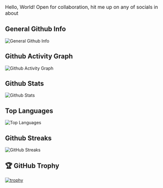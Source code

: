 <font size="3">Hello, World!
Open for collaboration, hit me up on any of socials in about</font>

## General Github Info
![General Github Info](https://github-stats-alpha.vercel.app/api?username=helloswayamshah&cc=193549&tc=6AD7A5&ic=E582D8&bc=D9D9DA)
## Github Activity Graph
![Github Activity Graph](https://github-readme-activity-graph.vercel.app/graph?username=helloswayamshah&custom_title=Swayam's%20github%20activity%20graph&theme=vue)
## Github Stats
![Github Stats](https://github-readme-stats.vercel.app/api?username=helloswayamshah&show_icons=true&theme=cobalt)
## Top Languages
![Top Languages](https://github-readme-stats.vercel.app/api/top-langs/?username=helloswayamshah&layout=donut-vertical&show_icons=true&theme=cobalt)
## Github Streaks
![GitHub Streaks](https://streak-stats.demolab.com/?user=helloswayamshah&theme=radical)
## 🏆 GitHub Trophy
[![trophy](https://github-profile-trophy.vercel.app/?username=helloswayamshah&column=8&theme=radical)](https://github-profile-trophy.vercel.app/?username=helloswayamshah&column=8)
##
<!---
swayam-shah/swayam-shah is a ✨ special ✨ repository because its `README.md` (this file) appears on your GitHub profile.
You can click the Preview link to take a look at your changes.
--->
